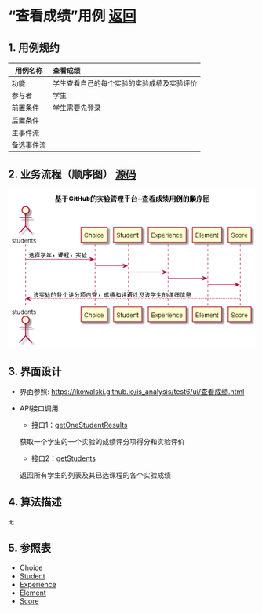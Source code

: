 # “查看成绩”用例 [返回](../README.md)
## 1. 用例规约

|用例名称|查看成绩|
|-------|:-------------|
|功能|学生查看自己的每个实验的实验成绩及实验评价|
|参与者|学生|
|前置条件|学生需要先登录|
|后置条件| |
|主事件流| |
|备选事件流| |

## 2. 业务流程（顺序图） [源码](../src/sequence查看成绩.puml)
![sequence1](../sequence查看成绩.png) 

## 3. 界面设计
- 界面参照: https://ikowalski.github.io/is_analysis/test6/ui/查看成绩.html
- API接口调用
    - 接口1：[getOneStudentResults](../接口/getOneStudentResults.md) 
    
    获取一个学生的一个实验的成绩评分项得分和实验评价
    
    - 接口2：[getStudents](../接口/getStudents.md) 
    
    返回所有学生的列表及其已选课程的各个实验成绩

## 4. 算法描述
    无
    
## 5. 参照表
- [Choice](../数据库设计.md/#Choice)
- [Student](../数据库设计.md/#Student)
- [Experience](../数据库设计.md/#Experience)
- [Element](../数据库设计.md/#Element)
- [Score](../数据库设计.md/#Score)